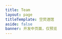 ```yaml
---
title: Team
layout: page
titleTemplate: 空荧酒馆
aside: false
banner: 开发中页面，仅预览
---
```


<script setup>
import TeamPage from './team/TeamPage.vue'
</script>

<TeamPage />
